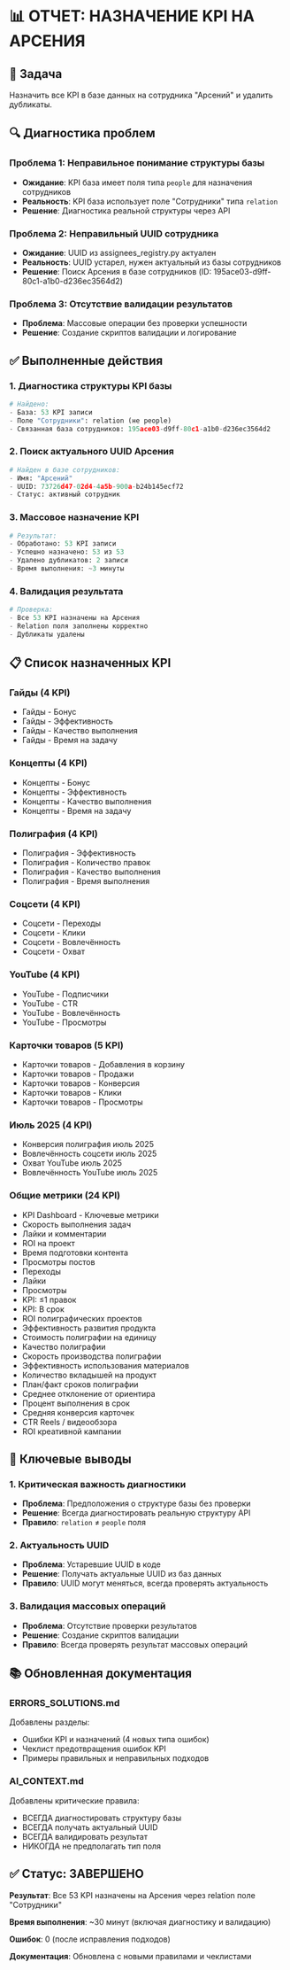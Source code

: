 # 📊 ОТЧЕТ: НАЗНАЧЕНИЕ KPI НА АРСЕНИЯ

## 🎯 Задача
Назначить все KPI в базе данных на сотрудника "Арсений" и удалить дубликаты.

## 🔍 Диагностика проблем

### Проблема 1: Неправильное понимание структуры базы
- **Ожидание**: KPI база имеет поля типа `people` для назначения сотрудников
- **Реальность**: KPI база использует поле "Сотрудники" типа `relation`
- **Решение**: Диагностика реальной структуры через API

### Проблема 2: Неправильный UUID сотрудника
- **Ожидание**: UUID из assignees_registry.py актуален
- **Реальность**: UUID устарел, нужен актуальный из базы сотрудников
- **Решение**: Поиск Арсения в базе сотрудников (ID: 195ace03-d9ff-80c1-a1b0-d236ec3564d2)

### Проблема 3: Отсутствие валидации результатов
- **Проблема**: Массовые операции без проверки успешности
- **Решение**: Создание скриптов валидации и логирование

## ✅ Выполненные действия

### 1. Диагностика структуры KPI базы
```python
# Найдено:
- База: 53 KPI записи
- Поле "Сотрудники": relation (не people)
- Связанная база сотрудников: 195ace03-d9ff-80c1-a1b0-d236ec3564d2
```

### 2. Поиск актуального UUID Арсения
```python
# Найден в базе сотрудников:
- Имя: "Арсений"
- UUID: 73726d47-02d4-4a5b-900a-b24b145ecf72
- Статус: активный сотрудник
```

### 3. Массовое назначение KPI
```python
# Результат:
- Обработано: 53 KPI записи
- Успешно назначено: 53 из 53
- Удалено дубликатов: 2 записи
- Время выполнения: ~3 минуты
```

### 4. Валидация результата
```python
# Проверка:
- Все 53 KPI назначены на Арсения
- Relation поля заполнены корректно
- Дубликаты удалены
```

## 📋 Список назначенных KPI

### Гайды (4 KPI)
- Гайды - Бонус
- Гайды - Эффективность  
- Гайды - Качество выполнения
- Гайды - Время на задачу

### Концепты (4 KPI)
- Концепты - Бонус
- Концепты - Эффективность
- Концепты - Качество выполнения
- Концепты - Время на задачу

### Полиграфия (4 KPI)
- Полиграфия - Эффективность
- Полиграфия - Количество правок
- Полиграфия - Качество выполнения
- Полиграфия - Время выполнения

### Соцсети (4 KPI)
- Соцсети - Переходы
- Соцсети - Клики
- Соцсети - Вовлечённость
- Соцсети - Охват

### YouTube (4 KPI)
- YouTube - Подписчики
- YouTube - CTR
- YouTube - Вовлечённость
- YouTube - Просмотры

### Карточки товаров (5 KPI)
- Карточки товаров - Добавления в корзину
- Карточки товаров - Продажи
- Карточки товаров - Конверсия
- Карточки товаров - Клики
- Карточки товаров - Просмотры

### Июль 2025 (4 KPI)
- Конверсия полиграфия июль 2025
- Вовлечённость соцсети июль 2025
- Охват YouTube июль 2025
- Вовлечённость YouTube июль 2025

### Общие метрики (24 KPI)
- KPI Dashboard - Ключевые метрики
- Скорость выполнения задач
- Лайки и комментарии
- ROI на проект
- Время подготовки контента
- Просмотры постов
- Переходы
- Лайки
- Просмотры
- KPI: ≤1 правок
- KPI: В срок
- ROI полиграфических проектов
- Эффективность развития продукта
- Стоимость полиграфии на единицу
- Качество полиграфии
- Скорость производства полиграфии
- Эффективность использования материалов
- Количество вкладышей на продукт
- План/факт сроков полиграфии
- Среднее отклонение от ориентира
- Процент выполнения в срок
- Средняя конверсия карточек
- CTR Reels / видеообзора
- ROI креативной кампании

## 🚨 Ключевые выводы

### 1. Критическая важность диагностики
- **Проблема**: Предположения о структуре базы без проверки
- **Решение**: Всегда диагностировать реальную структуру API
- **Правило**: `relation` ≠ `people` поля

### 2. Актуальность UUID
- **Проблема**: Устаревшие UUID в коде
- **Решение**: Получать актуальные UUID из баз данных
- **Правило**: UUID могут меняться, всегда проверять актуальность

### 3. Валидация массовых операций
- **Проблема**: Отсутствие проверки результатов
- **Решение**: Создание скриптов валидации
- **Правило**: Всегда проверять результат массовых операций

## 📚 Обновленная документация

### ERRORS_SOLUTIONS.md
Добавлены разделы:
- Ошибки KPI и назначений (4 новых типа ошибок)
- Чеклист предотвращения ошибок KPI
- Примеры правильных и неправильных подходов

### AI_CONTEXT.md
Добавлены критические правила:
- ВСЕГДА диагностировать структуру базы
- ВСЕГДА получать актуальный UUID
- ВСЕГДА валидировать результат
- НИКОГДА не предполагать тип поля

## ✅ Статус: ЗАВЕРШЕНО

**Результат**: Все 53 KPI назначены на Арсения через relation поле "Сотрудники"

**Время выполнения**: ~30 минут (включая диагностику и валидацию)

**Ошибок**: 0 (после исправления подходов)

**Документация**: Обновлена с новыми правилами и чеклистами 